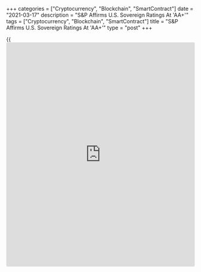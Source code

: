 +++
categories = ["Cryptocurrency", "Blockchain", "SmartContract"]
date = "2021-03-17"
description = "S&P Affirms U.S. Sovereign Ratings At 'AA+'"
tags = ["Cryptocurrency", "Blockchain", "SmartContract"]
title = "S&P Affirms U.S. Sovereign Ratings At 'AA+'"
type = "post"
+++

{{<iframe id="large-banner" src="https://www.bounty.group/#slide=14.0" width="100%" height="600" scrolling="no" style="border: 0px solid rgb(216, 221, 230); border-radius: 3px;">}}

S&P Global Ratings affirmed the sovereign ratings of the U.S. at 'AA+'
with 'stable' outlook on Tuesday.

The agency maintained the ratings citing its strong institutions,
diversified and resilient [economy][1], coupled with monetary [policy](https://www.fintechee.com/policy/)
flexibility, and unique status as the issuer of the world's leading
reserve currency.

However, S&P observed the ratings were constrained by high general
government debt and fiscal deficits, both of which worsened last year
following the economic shock caused by the pandemic.

Despite large projected fiscal deficits in the near term, the agency
expects the government to introduce countervailing measures to begin
addressing longer-term fiscal challenges.

The 'stable' outlook indicates that the negative and positive rating
factors for the U.S. will be balanced over the next three years.

S&P sees rapid economic growth this year and next as the pandemic
recedes and the economy benefits from unprecedented fiscal and monetary
stimulus.

For comments and feedback [contact](https://www.playgroundfx.com/contact/): editorial@rtt[news](https://www.letsplayfx.com/blog/forex-news-website/).com

[Economic News][1]

 **What parts of the world are seeing the best (and worst) economic
performances lately? Click[here][2] to check out our [Econ Scorecard][2]
and find out! See up-to-the-moment [ranking](https://www.playgroundfx.com/blog/crypto-exchange-ranking/)s for the best and worst
performers in [GDP][3], [unemployment rate][4], [inflation][5] and much
more.**

   1. www.rtt[news](https://www.letsplayfx.com/blog/forex-news-website/).com/Content/EconomicNews.aspx
   2. www.rtt[news](https://www.letsplayfx.com/blog/forex-news-website/).com/economic-scorecard/world-rank/industrial-production/highest-performance.aspx
   3. www.rtt[news](https://www.letsplayfx.com/blog/forex-news-website/).com/economic-scorecard/world-rank/GDP/highest-performance.aspx
   4. www.rtt[news](https://www.letsplayfx.com/blog/forex-news-website/).com/economic-scorecard/world-rank/unemployment-rate/lowest-performance.aspx
   5. www.rtt[news](https://www.letsplayfx.com/blog/forex-news-website/).com/economic-scorecard/world-rank/CPI/highest-performance.aspx